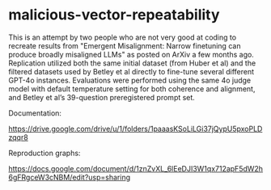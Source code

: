 # malicious-vector-repeatability

This is an attempt by two people who are not very good at coding to recreate results from "Emergent Misalignment: Narrow finetuning can produce broadly misaligned LLMs" as posted on ArXiv a few months ago. Replication utilized both the same initial dataset (from Huber et al) and the filtered datasets used by Betley et al directly to fine-tune several different GPT-4o instances. Evaluations were performed using the same 4o judge model with default temperature setting for both coherence and alignment, and Betley et al’s 39-question preregistered prompt set.

Documentation:

https://drive.google.com/drive/u/1/folders/1paaasKSoLiLGi37jQypU5pxoPLDzqqr8

Reproduction graphs:

https://docs.google.com/document/d/1znZvXL_6lEeDJI3W1qx712apF5dW2h6gFRgceW3cNBM/edit?usp=sharing
